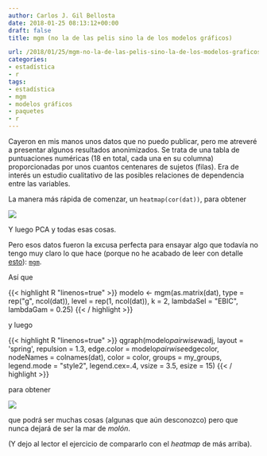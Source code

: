 ```yaml
---
author: Carlos J. Gil Bellosta
date: 2018-01-25 08:13:12+00:00
draft: false
title: mgm (no la de las pelis sino la de los modelos gráficos)

url: /2018/01/25/mgm-no-la-de-las-pelis-sino-la-de-los-modelos-graficos/
categories:
- estadística
- r
tags:
- estadística
- mgm
- modelos gráficos
- paquetes
- r
---
```


Cayeron en mis manos unos datos que no puedo publicar, pero me atreveré a presentar algunos resultados anonimizados. Se trata de una tabla de puntuaciones numéricas (18 en total, cada una en su columna) proporcionadas por unos cuantos centenares de sujetos (filas). Era de interés un estudio cualitativo de las posibles relaciones de dependencia entre las variables.

La manera más rápida de comenzar, un `heatmap(cor(dat))`, para obtener

![](/wp-uploads/2018/01/heatmap.png#center)

Y luego PCA y todas esas cosas.

Pero esos datos fueron la excusa perfecta para ensayar algo que todavía no tengo muy claro lo que hace (porque no he acabado de leer con detalle [esto](https://arxiv.org/pdf/1510.06871v2.pdf)): [`mgm`](https://cran.r-project.org/web/packages/mgm/index.html).

Así que

{{< highlight R "linenos=true" >}}
modelo <- mgm(as.matrix(dat),
    type = rep("g", ncol(dat)),
    level = rep(1, ncol(dat)),
    k = 2,
    lambdaSel = "EBIC", lambdaGam = 0.25)
{{< / highlight >}}

y luego

{{< highlight R "linenos=true" >}}
qgraph(modelo$pairwise$wadj,
    layout = 'spring', repulsion = 1.3,
    edge.color = modelo$pairwise$edgecolor,
    nodeNames = colnames(dat),
    color = color,
    groups = my_groups,
    legend.mode = "style2", legend.cex=.4,
    vsize = 3.5, esize = 15)
{{< / highlight >}}

para obtener

![](/wp-uploads/2018/01/mgm.png#center)

que podrá ser muchas cosas (algunas que aún desconozco) pero que nunca dejará de ser la mar de _molón_.

(Y dejo al lector el ejercicio de compararlo con el _heatmap_ de más arriba).